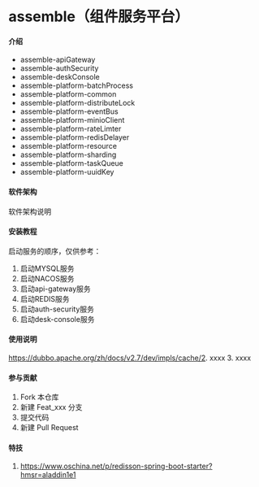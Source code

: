 # assemble（组件服务平台）

#### 介绍

- assemble-apiGateway
- assemble-authSecurity
- assemble-deskConsole
- assemble-platform-batchProcess
- assemble-platform-common
- assemble-platform-distributeLock
- assemble-platform-eventBus
- assemble-platform-minioClient
- assemble-platform-rateLimter
- assemble-platform-redisDelayer
- assemble-platform-resource
- assemble-platform-sharding
- assemble-platform-taskQueue
- assemble-platform-uuidKey

#### 软件架构

软件架构说明


#### 安装教程

启动服务的顺序，仅供参考：

1. 启动MYSQL服务
2. 启动NACOS服务
3. 启动api-gateway服务
4. 启动REDIS服务
5. 启动auth-security服务
6. 启动desk-console服务

#### 使用说明

https://dubbo.apache.org/zh/docs/v2.7/dev/impls/cache/2.  xxxx
3.  xxxx

#### 参与贡献

1.  Fork 本仓库
2.  新建 Feat_xxx 分支
3.  提交代码
4.  新建 Pull Request


#### 特技

1.  https://www.oschina.net/p/redisson-spring-boot-starter?hmsr=aladdin1e1
